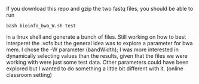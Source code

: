 If you download this repo and gzip the two fastq files, you should be able to run

```
bash bioinfo_bwa_W.sh test
```
  
in a linux shell and generate a bunch of files. Still working on how to best interperet the .vcfs but
the general idea was to explore a parameter for bwa mem. I chose the -W parameter (bandWidth); I was more
interested in dynamically selecting values than the results, given that the files we
were working with were just some test data. Other parameters could have been explored
but I wanted to do something a little bit different with it. (online classroom setting)
